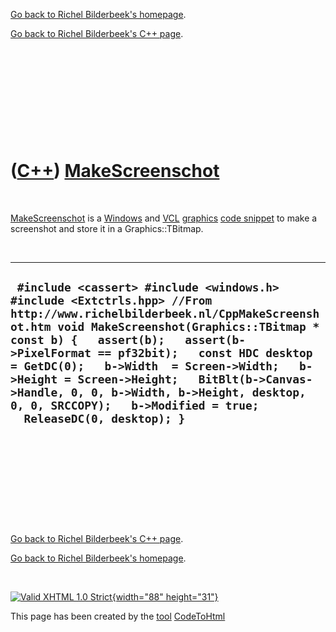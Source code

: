 [Go back to Richel Bilderbeek's homepage](index.htm).

[Go back to Richel Bilderbeek's C++ page](Cpp.htm).

 

 

 

 

 

([C++](Cpp.htm)) [MakeScreenschot](CppMakeScreenschot.htm)
==========================================================

 

[MakeScreenschot](CppMakeScreenschot.htm) is a [Windows](CppWindows.htm)
and [VCL](CppVcl.htm) [graphics](CppVclGraphics.htm) [code
snippet](CppVclCodeSnippets.htm) to make a screenshot and store it in a
Graphics::TBitmap.

 

  -----------------------------------------------------------------------------------------------------------------------------------------------------------------------------------------------------------------------------------------------------------------------------------------------------------------------------------------------------------------------------------------------------------------------------------------------------------------
  ` #include <cassert> #include <windows.h> #include <Extctrls.hpp> //From http://www.richelbilderbeek.nl/CppMakeScreenshot.htm void MakeScreenshot(Graphics::TBitmap * const b) {   assert(b);   assert(b->PixelFormat == pf32bit);   const HDC desktop = GetDC(0);   b->Width  = Screen->Width;   b->Height = Screen->Height;   BitBlt(b->Canvas->Handle, 0, 0, b->Width, b->Height, desktop, 0, 0, SRCCOPY);   b->Modified = true;   ReleaseDC(0, desktop); }`
  -----------------------------------------------------------------------------------------------------------------------------------------------------------------------------------------------------------------------------------------------------------------------------------------------------------------------------------------------------------------------------------------------------------------------------------------------------------------

 

 

 

 

 

[Go back to Richel Bilderbeek's C++ page](Cpp.htm).

[Go back to Richel Bilderbeek's homepage](index.htm).

 

[![Valid XHTML 1.0 Strict](valid-xhtml10.png){width="88"
height="31"}](http://validator.w3.org/check?uri=referer)

This page has been created by the [tool](Tools.htm)
[CodeToHtml](ToolCodeToHtml.htm)
